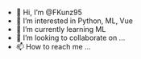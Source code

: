 - 👋 Hi, I’m @FKunz95
- 👀 I’m interested in Python, ML, Vue
- 🌱 I’m currently learning ML
- 💞️ I’m looking to collaborate on ...
- 📫 How to reach me ...

<!---
FKunz95/FKunz95 is a ✨ special ✨ repository because its `README.md` (this file) appears on your GitHub profile.
You can click the Preview link to take a look at your changes.
--->
